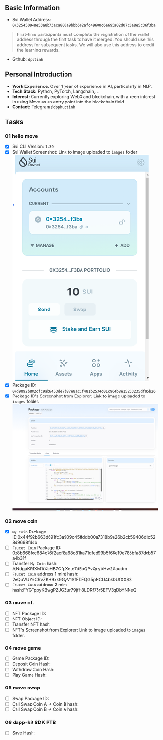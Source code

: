 ## Basic Information
- Sui Wallet Address: `0x325450948e53a8b73aca806a9bbb502afc49600c6e695a02d07c0a8e5c36f3ba`
> First-time participants must complete the registration of the wallet address through the first task to have it merged. You should use this address for subsequent tasks. We will also use this address to credit the learning rewards.
- Github: `dpptinh`

## Personal Introduction  
- **Work Experience:** Over 1 year of experience in AI, particularly in NLP.  
- **Tech Stack:** Python, PyTorch, Langchain,...  
- **Interest:** Currently exploring Web3 and blockchain, with a keen interest in using Move as an entry point into the blockchain field.  
- **Contact:** Telegram `@dpphuctinh`

## Tasks

### 01 hello move
- [x] Sui CLI Version: `1.39`
- [x] Sui Wallet Screenshot: Link to image uploaded to `images` folder ![link](./images/sui_wallet_screenshot.png)
- [x] Package ID: `0xd9092b882cfc9ab6453de7d87e8ac1f481b2534c01c964b8e15263235df95b26`
- [x] Package ID's Screenshot from Explorer: Link to image uploaded to `images` folder. ![link](./images/hello_move_package.png)

### 02 move coin
- [x] `My Coin` Package ID:0x44f92b663d691fc3a909c45ffddb00a7318b9e26b2cb59406d1c528d9698f4db
- [ ] `Faucet Coin` Package ID: 0x8b668fec684c76f2acf8a68c81ba71dfed99b5f66e19e785bfa87dcb57a4b31f
- [ ] Transfer `My Coin` hash: AjNdgaKR1XM1tXbHB7CfpXete7dEbQPvQnybHw2Gaudm
- [ ] `Faucet Coin` address 1 mint hash: 2eQuVUY6CRvZKH9xk9GyV1SfFDFQG5pNCU4bkDUfXXSS
- [ ] `Faucet Coin` address 2 mint hash:FYGTppyKBwgPZJGZur79jfH8LDRf75r5EFV3qDbYNNeQ

### 03 move nft
- [ ] NFT Package ID:
- [ ] NFT Object ID:
- [ ] Transfer NFT hash:
- [ ] NFT's Screenshot from Explorer: Link to image uploaded to `images` folder.

### 04 move game
- [ ] Game Package ID:
- [ ] Deposit Coin Hash:
- [ ] Withdraw Coin Hash:
- [ ] Play Game Hash:

### 05 move swap
- [ ] Swap Package ID:
- [ ] Call Swap Coin A -> Coin B hash:
- [ ] Call Swap Coin B -> Coin A hash:

### 06 dapp-kit SDK PTB
- [ ] Save Hash:
